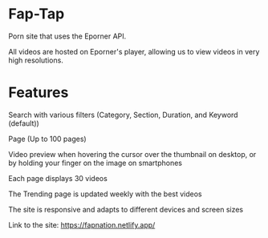 # Fap-Tap
Porn site that uses the Eporner API.

All videos are hosted on Eporner's player, allowing us to view videos in very high resolutions.

# Features
Search with various filters (Category, Section, Duration, and Keyword (default))

Page (Up to 100 pages)

Video preview when hovering the cursor over the thumbnail on desktop, or by holding your finger on the image on smartphones

Each page displays 30 videos

The Trending page is updated weekly with the best videos

The site is responsive and adapts to different devices and screen sizes

Link to the site: https://fapnation.netlify.app/